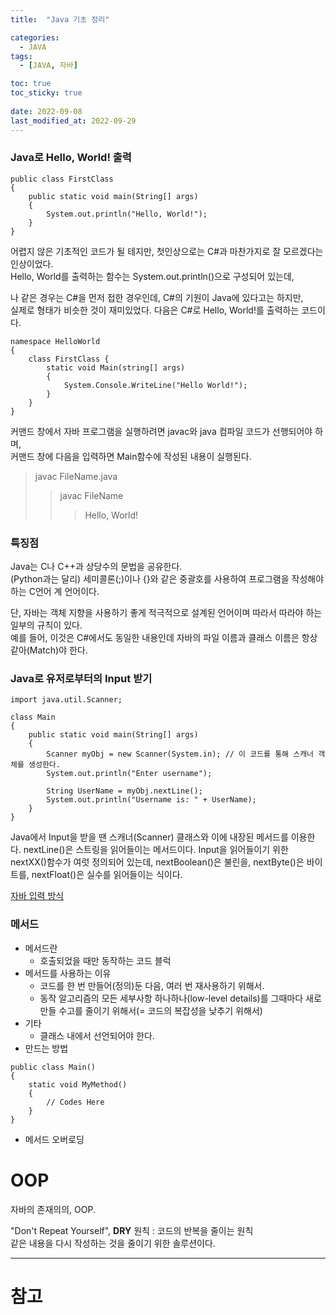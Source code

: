 ```yaml
---
title:  "Java 기초 정리"

categories:
  - JAVA
tags:
  - [JAVA, 자바]

toc: true
toc_sticky: true
 
date: 2022-09-08
last_modified_at: 2022-09-29
---
```


<h3>Java로 Hello, World! 출력</h3>

```
public class FirstClass
{
    public static void main(String[] args)
    {
        System.out.println("Hello, World!");
    }
}
```

어렵지 않은 기초적인 코드가 될 테지만, 첫인상으로는 C#과 마찬가지로 잘 모르겠다는 인상이었다.  
Hello, World를 출력하는 함수는 System.out.println()으로 구성되어 있는데, 

나 같은 경우는 C#을 먼저 접한 경우인데, C#의 기원이 Java에 있다고는 하지만,  
실제로 형태가 비슷한 것이 재미있었다. 다음은 C#로 Hello, World!를 출력하는 코드이다.

```
namespace HelloWorld
{
    class FirstClass {         
        static void Main(string[] args)
        {
            System.Console.WriteLine("Hello World!");
        }
    }
}
```

커맨드 창에서 자바 프로그램을 실행하려면 javac와 java 컴파일 코드가 선행되어야 하며,  
커맨드 창에 다음을 입력하면 Main함수에 작성된 내용이 실행된다.

> javac FileName.java
>> javac FileName
>>> Hello, World!

<h3>특징점</h3>

Java는 C나 C++과 상당수의 문법을 공유한다.  
(Python과는 달리) 세미콜론(;)이나 {}와 같은 중괄호를 사용하여 프로그램을 작성해야 하는 C언어 계 언어이다.  

단, 자바는 객체 지향을 사용하기 좋게 적극적으로 설계된 언어이며 따라서 따라야 하는 일부의 규칙이 있다.  
예를 들어, 이것은 C#에서도 동일한 내용인데 자바의 파일 이름과 클래스 이름은 항상 같아(Match)야 한다.

<h3>Java로 유저로부터의 Input 받기</h3>

```
import java.util.Scanner;

class Main
{
    public static void main(String[] args)
    {
        Scanner myObj = new Scanner(System.in); // 이 코드를 통해 스캐너 객체를 생성한다.
        System.out.println("Enter username");

        String UserName = myObj.nextLine();
        System.out.println("Username is: " + UserName);
    }
}
```

Java에서 Input을 받을 땐 스캐너(Scanner) 클래스와 이에 내장된 메서드를 이용한다.
nextLine()은 스트링을 읽어들이는 메서드이다. Input을 읽어들이기 위한 nextXX()함수가 여럿 정의되어 있는데, nextBoolean()은 불린을, nextByte()은 바이트를, nextFloat()은 실수를 읽어들이는 식이다.

[자바 입력 방식](https://st-lab.tistory.com/41)

<h3>메서드</h3>

- 메서드란
    - 호출되었을 때만 동작하는 코드 블럭
- 메서드를 사용하는 이유
    - 코드를 한 번 만들어(정의)둔 다음, 여러 번 재사용하기 위해서.
    - 동작 알고리즘의 모든 세부사항 하나하나(low-level details)를 그때마다 새로 만들 수고를 줄이기 위해서(= 코드의 복잡성을 낮추기 위해서)
- 기타
    - 클래스 내에서 선언되어야 한다.
- 만드는 방법
```
public class Main()
{
    static void MyMethod()
    {
        // Codes Here
    }
}
```

- 메서드 오버로딩







<!--혹은, 위를 전부 날리고-->
<h1>OOP</h1>
자바의 존재의의, OOP.  

"Don't Repeat Yourself", <b>DRY</b> 원칙 : 코드의 반복을 줄이는 원칙  
같은 내용을 다시 작성하는 것을 줄이기 위한 솔루션이다.







---
<h1>참고</h1>